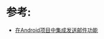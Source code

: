

# 参考:
- [在Android项目中集成发送邮件功能](https://miraclechen001.github.io/2018/08/26/%E5%9C%A8Android%E9%A1%B9%E7%9B%AE%E4%B8%AD%E9%9B%86%E6%88%90%E5%8F%91%E9%80%81%E9%82%AE%E4%BB%B6%E5%8A%9F%E8%83%BD/)